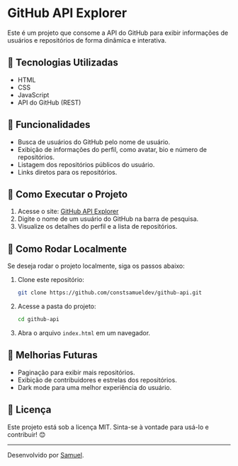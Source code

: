 # GitHub API Explorer

Este é um projeto que consome a API do GitHub para exibir informações de usuários e repositórios de forma dinâmica e interativa.

## 🚀 Tecnologias Utilizadas

- HTML
- CSS
- JavaScript
- API do GitHub (REST)

## 📌 Funcionalidades

- Busca de usuários do GitHub pelo nome de usuário.
- Exibição de informações do perfil, como avatar, bio e número de repositórios.
- Listagem dos repositórios públicos do usuário.
- Links diretos para os repositórios.

## 🔧 Como Executar o Projeto

1. Acesse o site: [GitHub API Explorer](https://constsamueldev.github.io/github-api/)
2. Digite o nome de um usuário do GitHub na barra de pesquisa.
3. Visualize os detalhes do perfil e a lista de repositórios.

## 📂 Como Rodar Localmente

Se deseja rodar o projeto localmente, siga os passos abaixo:

1. Clone este repositório:
   ```sh
   git clone https://github.com/constsamueldev/github-api.git
   ```
2. Acesse a pasta do projeto:
   ```sh
   cd github-api
   ```
3. Abra o arquivo `index.html` em um navegador.

## 📌 Melhorias Futuras

- Paginação para exibir mais repositórios.
- Exibição de contribuidores e estrelas dos repositórios.
- Dark mode para uma melhor experiência do usuário.

## 📜 Licença

Este projeto está sob a licença MIT. Sinta-se à vontade para usá-lo e contribuir! 😊

---

Desenvolvido por [Samuel](https://github.com/constsamueldev).

